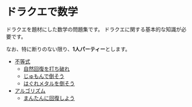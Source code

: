 # ドラクエで数学

ドラクエを題材にした数学の問題集です。
ドラクエに関する基本的な知識が必要です。

なお、特に断りのない限り、**1人パーティー**とします。

* [不等式](./inequality)
    * [自然回復を打ち破れ](./inequality/autohealing.md)
    * [じゅもんで倒そう](./inequality/spell.md)
    * [はぐれメタルを倒そう](./inequality/hagure.md)
* [アルゴリズム](./algorithm)
    * [まんたんに回復しよう](./algorithm/fill.md)
